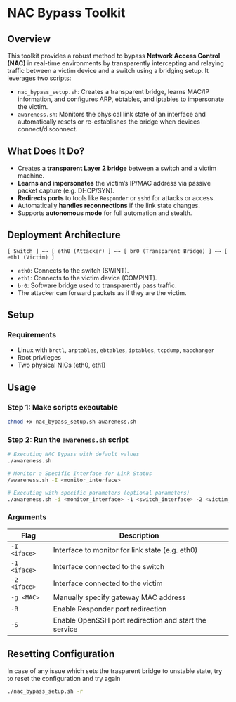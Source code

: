# NAC Bypass Toolkit

## Overview

This toolkit provides a robust method to bypass **Network Access Control (NAC)** in real-time environments by transparently intercepting and relaying traffic between a victim device and a switch using a bridging setup. It leverages two scripts:

- `nac_bypass_setup.sh`: Creates a transparent bridge, learns MAC/IP information, and configures ARP, ebtables, and iptables to impersonate the victim.
- `awareness.sh`: Monitors the physical link state of an interface and automatically resets or re-establishes the bridge when devices connect/disconnect.



## What Does It Do?

- Creates a **transparent Layer 2 bridge** between a switch and a victim machine.
- **Learns and impersonates** the victim’s IP/MAC address via passive packet capture (e.g. DHCP/SYN).
- **Redirects ports** to tools like `Responder` or `sshd` for attacks or access.
- Automatically **handles reconnections** if the link state changes.
- Supports **autonomous mode** for full automation and stealth.


## Deployment Architecture

```
[ Switch ] ←→ [ eth0 (Attacker) ] ←→ [ br0 (Transparent Bridge) ] ←→ [ eth1 (Victim) ]
```

- `eth0`: Connects to the switch (SWINT).
- `eth1`: Connects to the victim device (COMPINT).
- `br0`: Software bridge used to transparently pass traffic.
- The attacker can forward packets as if they are the victim.



## Setup

### Requirements

- Linux with `brctl`, `arptables`, `ebtables`, `iptables`, `tcpdump`, `macchanger`
- Root privileges
- Two physical NICs (eth0, eth1)



## Usage

### Step 1: Make scripts executable

```bash
chmod +x nac_bypass_setup.sh awareness.sh
```

### Step 2: Run the `awareness.sh` script

```bash
# Executing NAC Bypass with default values
./awareness.sh

# Monitor a Specific Interface for Link Status
/awareness.sh -I <monitor_interface>

# Executing with specific parameters (optional parameters)
./awareness.sh -i <monitor_interface> -1 <switch_interface> -2 <victim_interface> [-R] [-S] [-g <switch_mac>]

```

### Arguments

| Flag | Description |
|------|-------------|
| `-I <iface>` | Interface to monitor for link state (e.g. eth0) |
| `-1 <iface>` | Interface connected to the switch |
| `-2 <iface>` | Interface connected to the victim |
| `-g <MAC>` | Manually specify gateway MAC address |
| `-R` | Enable Responder port redirection |
| `-S` | Enable OpenSSH port redirection and start the service |

## Resetting Configuration
In case of any issue which sets the trasparent bridge to unstable state, try to reset the configuration and try again

```bash
./nac_bypass_setup.sh -r
```

